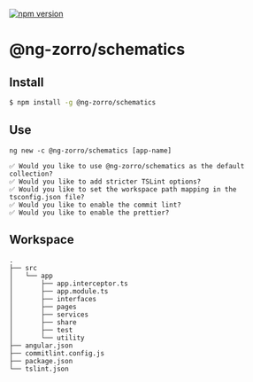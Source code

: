 [![npm version](https://badge.fury.io/js/%40ng-zorro%2Fschematics.svg)](https://badge.fury.io/js/%40ng-zorro%2Fschematics)

# @ng-zorro/schematics

## Install

```bash
$ npm install -g @ng-zorro/schematics
```

## Use

```base
ng new -c @ng-zorro/schematics [app-name]

✅️ Would you like to use @ng-zorro/schematics as the default collection?
✅️ Would you like to add stricter TSLint options?
✅️ Would you like to set the workspace path mapping in the tsconfig.json file?
✅️ Would you like to enable the commit lint?
✅️ Would you like to enable the prettier?
```

## Workspace

```text
.
├── src
│   └── app
│       ├── app.interceptor.ts
│       ├── app.module.ts
│       ├── interfaces
│       ├── pages
│       ├── services
│       ├── share
│       ├── test
│       └── utility
├── angular.json
├── commitlint.config.js
├── package.json
└── tslint.json
```
